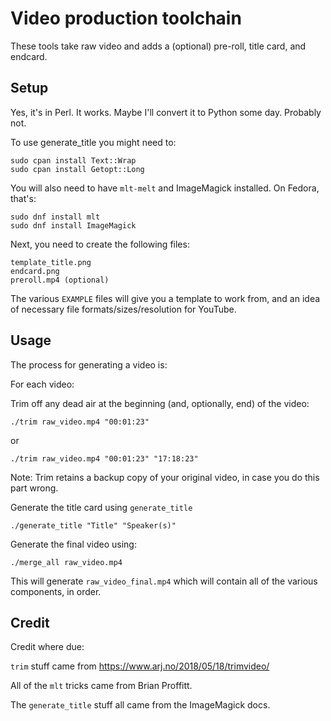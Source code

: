 # Video production toolchain

These tools take raw video and adds a (optional) pre-roll, title card, and endcard.

## Setup

Yes, it's in Perl. It works. Maybe I'll convert it to Python some day.
Probably not.

To use generate_title you might need to:

    sudo cpan install Text::Wrap
    sudo cpan install Getopt::Long

You will also need to have `mlt-melt` and ImageMagick installed. On Fedora, that's:

    sudo dnf install mlt
    sudo dnf install ImageMagick

Next, you need to create the following files:

    template_title.png
    endcard.png
    preroll.mp4 (optional)

The various `EXAMPLE` files will give you a template to work from, and
an idea of necessary file formats/sizes/resolution for YouTube.

## Usage

The process for generating a video is:

For each video:

Trim off any dead air at the beginning (and, optionally, end) of the video:

    ./trim raw_video.mp4 "00:01:23"

or

    ./trim raw_video.mp4 "00:01:23" "17:18:23"

Note: Trim retains a backup copy of your original video, in case you do
this part wrong.

Generate the title card using `generate_title`

    ./generate_title "Title" "Speaker(s)"

Generate the final video using:

    ./merge_all raw_video.mp4

This will generate `raw_video_final.mp4` which will contain all of the
various components, in order.

## Credit

Credit where due:

`trim` stuff came from https://www.arj.no/2018/05/18/trimvideo/

All of the `mlt` tricks came from Brian Proffitt.

The `generate_title` stuff all came from the ImageMagick docs.

